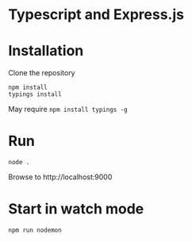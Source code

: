 Typescript and Express.js 
=========================

# Installation

Clone the repository

```
npm install 
typings install
```

May require `npm install typings -g`

# Run
```
node .  
```

Browse to http://localhost:9000


# Start in watch mode

`npm run nodemon`

